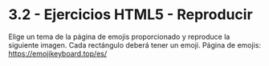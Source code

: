 # 3.2 - Ejercicios HTML5 - Reproducir
Elige un tema de la página de emojis proporcionado y reproduce la siguiente imagen. Cada rectángulo deberá tener un emoji. Página de emojis: https://emojikeyboard.top/es/
